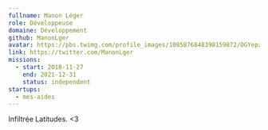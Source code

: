 ```yaml
---
fullname: Manon Léger
role: Développeuse
domaine: Développement
github: ManonLger
avatar: https://pbs.twimg.com/profile_images/1085876848398159872/OGYepz_g_200x200.jpg
link: https://twitter.com/ManonLger
missions:
  - start: 2018-11-27
    end: 2021-12-31
    status: independent
startups:
  - mes-aides
---
```


Infiltrée Latitudes. <3
